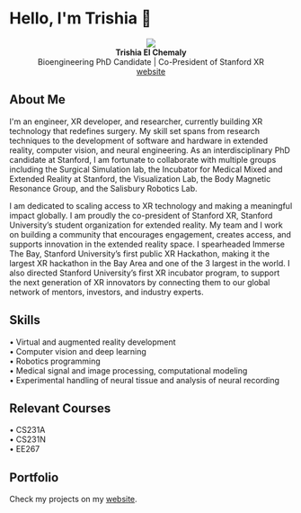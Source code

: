 # Hello, I'm Trishia 👋

<p align="center">
    <img src="./assets/tchemaly-profile-photo.png">
    <br/>
    <b>Trishia El Chemaly</b>
    <br />
    Bioengineering PhD Candidate | Co-President of Stanford XR
    <br />
    <a href="https://tchemaly.github.io/">website</a>
</p>

## About Me

I'm an engineer, XR developer, and researcher, currently building XR technology that redefines surgery. My skill set spans from research techniques to the development of software and hardware in extended reality, computer vision, and neural engineering. As an interdisciplinary PhD candidate at Stanford, I am fortunate to collaborate with multiple groups including the Surgical Simulation lab, the Incubator for Medical Mixed and Extended Reality at Stanford, the Visualization Lab, the Body Magnetic Resonance Group, and the Salisbury Robotics Lab. 

I am dedicated to scaling access to XR technology and making a meaningful impact globally. I am proudly the co-president of Stanford XR, Stanford University’s student organization for extended reality. My team and I work on building a community that encourages engagement, creates access, and supports innovation in the extended reality space. I spearheaded Immerse The Bay, Stanford University’s first public XR Hackathon, making it the largest XR hackathon in the Bay Area and one of the 3 largest in the world. I also directed Stanford University’s first XR incubator program, to support the next generation of XR innovators by connecting them to our global network of mentors, investors, and industry experts.

## Skills

•   Virtual and augmented reality development <br/>
•   Computer vision and deep learning <br/>
•   Robotics programming  <br/>
•   Medical signal and image processing, computational modeling  <br/>
•   Experimental handling of neural tissue and analysis of neural recording  <br/>

## Relevant Courses

•   CS231A <br/>
•   CS231N <br/>
•   EE267 <br/>

## Portfolio

Check my projects on my [website](https://tchemaly.github.io/). 
